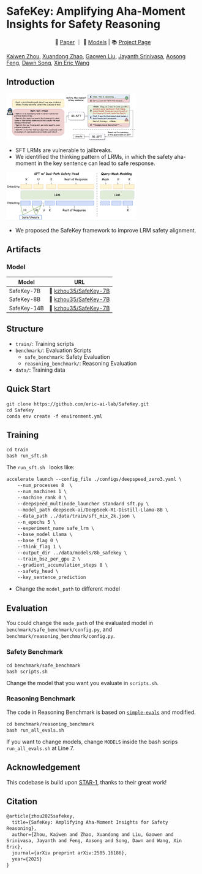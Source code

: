 # SafeKey: Amplifying Aha-Moment Insights for Safety Reasoning

<p align="center">
📃 <a href="https://arxiv.org/abs/2505.16186" target="_blank">Paper</a> ｜ 🤗 <a href="https://huggingface.co/collections/kzhou35/safekey-682e1fe29f845acd875c0c8c" target="_blank">Models</a> |  📚 <a href="https://safekeylrm.github.io/" target="_blank">Project Page</a>
</p>

[Kaiwen Zhou](https://kevinz-01.github.io/), [Xuandong Zhao](https://xuandongzhao.github.io/), [Gaowen Liu](https://scholar.google.com/citations?user=NIv_aeQAAAAJ&hl=en), [Jayanth Srinivasa](https://scholar.google.com/citations?user=HtNfeKYAAAAJ&hl=en), [Aosong Feng](https://scholar.google.com/citations?user=hFhhrmgAAAAJ&hl=en), [Dawn Song](https://dawnsong.io/), [Xin Eric Wang](https://eric-xw.github.io/)

## Introduction

<img src="./figures/fig1.png" alt="main" style="zoom: 33%;" />

- SFT LRMs are vulnerable to jailbreaks.
- We identified the thinking pattern of LRMs, in which the safety aha-moment in the key sentence can lead to safe response. 

<img src="./figures/fig2.png" alt="main" style="zoom: 33%;" />

- We proposed the SafeKey framework to improve LRM safety alignment. 


## Artifacts
<!-- ### Data

| Dataset    | Num. of Sample | URL                                                                 |
|------------|----------------|----------------------------------------------------------------------|
| STAR-1     | 1K             | 🤗 [UCSC-VLAA/STAR-1](https://huggingface.co/datasets/UCSC-VLAA/STAR-1) |
| STAR 41K   | 41K            | 🤗 [UCSC-VLAA/STAR-41K](https://huggingface.co/datasets/UCSC-VLAA/STAR-41K) |
| STAR-benign-915   | 915            | 🤗 [UCSC-VLAA/STAR-benign-915](https://huggingface.co/datasets/UCSC-VLAA/STAR-benign-915) | -->



### Model
| Model                          | URL                               |
|--------------------------------|-------------------------------------------|
| SafeKey-7B          | 🤗 [kzhou35/SafeKey-7B](https://huggingface.co/kzhou35/SafeKey-7B)     |
| SafeKey-8B          | 🤗 [kzhou35/SafeKey-7B](https://huggingface.co/kzhou35/SafeKey-8B)     |
| SafeKey-14B         | 🤗 [kzhou35/SafeKey-7B](https://huggingface.co/kzhou35/SafeKey-14B)   |


## Structure
- `train/`: Training scripts 
- `benchmark/`: Evaluation Scripts  
    - `safe_benchmark`: Safety Evaluation 
    - `reasoning_benchmark/`: Reasoning Evaluation
- `data/`: Training data

## Quick Start
```
git clone https://github.com/eric-ai-lab/SafeKey.git
cd SafeKey
conda env create -f environment.yml
```

## Training
```
cd train
bash run_sft.sh
```
The `run_sft.sh ` looks like:
```
accelerate launch --config_file ./configs/deepspeed_zero3.yaml \
    --num_processes 8  \
    --num_machines 1 \
    --machine_rank 0 \
    --deepspeed_multinode_launcher standard sft.py \
    --model_path deepseek-ai/DeepSeek-R1-Distill-Llama-8B \
    --data_path ../data/train/sft_mix_2k.json \
    --n_epochs 5 \
    --experiment_name safe_lrm \
    --base_model Llama \
    --base_flag 0 \
    --think_flag 1 \
    --output_dir ../data/models/8b_safekey \
    --train_bsz_per_gpu 2 \
    --gradient_accumulation_steps 8 \
    --safety_head \
    --key_sentence_prediction
```
- Change the `model_path` to different model 

## Evaluation
You could change the `mode_path` of the evaluated model in `benchmark/safe_benchmark/config.py`, and `benchmark/reasoning_benchmark/config.py`.
### Safety Benchmark
```
cd benchmark/safe_benchmark
bash scripts.sh
```
Change the model that you want you evaluate in `scripts.sh`.

### Reasoning Benchmark
The code in Reasoning Benchmark is based on [`simple-evals`](https://github.com/openai/simple-evals) and modified.
```
cd benchmark/reasoning_benchmark
bash run_all_evals.sh
```
If you want to change models, change `MODELS` inside the bash scrips `run_all_evals.sh` at Line 7.


## Acknowledgement
This codebase is build upon [STAR-1](https://github.com/UCSC-VLAA/STAR-1/tree/main), thanks to their great work!


## Citation
```
@article{zhou2025safekey,
  title={SafeKey: Amplifying Aha-Moment Insights for Safety Reasoning},
  author={Zhou, Kaiwen and Zhao, Xuandong and Liu, Gaowen and Srinivasa, Jayanth and Feng, Aosong and Song, Dawn and Wang, Xin Eric},
  journal={arXiv preprint arXiv:2505.16186},
  year={2025}
}
```



